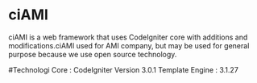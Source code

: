 # ciAMI
ciAMI is a web framework that uses CodeIgniter core with additions and modifications.ciAMI used for AMI company, but may be used for general purpose because we use open source technology.

#Technologi
Core : CodeIgniter Version 3.0.1
Template Engine : 3.1.27
